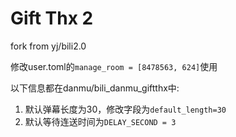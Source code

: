 # Gift Thx 2

fork from yj/bili2.0

修改user.toml的`manage_room = [8478563, 624]`使用


以下信息都在danmu/bili_danmu_giftthx中:

1. 默认弹幕长度为30，修改字段为`default_length=30`
2. 默认等待连送时间为`DELAY_SECOND = 3`
